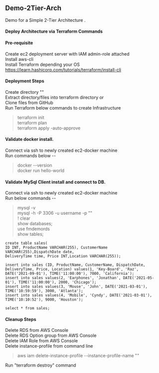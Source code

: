 ## Demo-2Tier-Arch
Demo for a Simple 2-Tier Architecture .

#### Deploy Architecture via Terraform Commands
#### Pre-requisite
Create ec2 deployment server with IAM admin-role attached\
Install aws-cli\
Install Terraform depending your OS\
https://learn.hashicorp.com/tutorials/terraform/install-cli


#### Deployment Steps
Create directory "<terraform>"\
Extract directory/files into terraform directory or\
Clone files from GitHub\
Run Terraform below commands to create Infrastructure

> terraform init\
> terraform plan\
> terraform apply -auto-approve

#### Validate docker install.
Connect via ssh to newly created ec2-docker machine\
Run commands below --
> docker --version\
> docker run hello-world

#### Validate MySql Client install and connect to DB.
Connect via ssh to newly created ec2-docker machine\
Run below commands --
> mysql -v\
> mysql -h <db-endpoint> -P 3306 -u username -p "<manuallyentry>"\
> \! clear\
> show databases;\
> use fmdemords\
> show tables;

    create table sales(
    ID INT, ProductName VARCHAR(255), CustomerName VARCHAR(255),DispatchDate date,
    DeliveryTime time, Price INT,Location VARCHAR(255));

    insert into sales (ID, ProductName, CustomerName, DispatchDate, DeliveryTime, Price, Location) values(1, 'Key-Board', 'Raz', DATE('2021-09-01'), TIME('11:00:00'), 7000, 'California');
    insert into sales values(2, 'Earphones', 'Jonathan', DATE('2021-05-01'), TIME('11:00:00'), 2000, 'Chicago');
    insert into sales values(3, 'Mouse', 'John', DATE('2021-03-01'), TIME('10:59:59'), 3000, 'Atlanta');
    insert into sales values(4, 'Mobile', 'Cyndy', DATE('2021-03-01'), TIME('10:10:52'), 9000, 'Houston');

    select * from sales;


#### Cleanup Steps
Delete RDS from AWS Console\
Delete RDS Option group from AWS Console\
Delete IAM Role from AWS Console\
Delete instance-profile from command line
> aws iam delete-instance-profile --instance-profile-name "<instance-profile-name>"

Run "terraform destroy"  command


